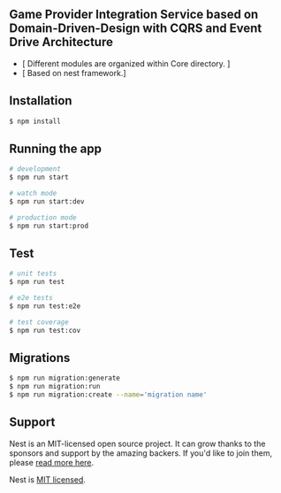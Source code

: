 ## Game Provider Integration Service based on Domain-Driven-Design with CQRS and Event Drive Architecture
 - [ Different modules are organized within Core directory. ]
 - [ Based on nest framework.] 

## Installation

```bash
$ npm install
```

## Running the app

```bash
# development
$ npm run start

# watch mode
$ npm run start:dev

# production mode
$ npm run start:prod
```

## Test

```bash
# unit tests
$ npm run test

# e2e tests
$ npm run test:e2e

# test coverage
$ npm run test:cov
```

## Migrations
```bash
$ npm run migration:generate
$ npm run migration:run
$ npm run migration:create --name='migration name'
```

## Support

Nest is an MIT-licensed open source project. It can grow thanks to the sponsors and support by the amazing backers. If you'd like to join them, please [read more here](https://docs.nestjs.com/support).



Nest is [MIT licensed](LICENSE).
